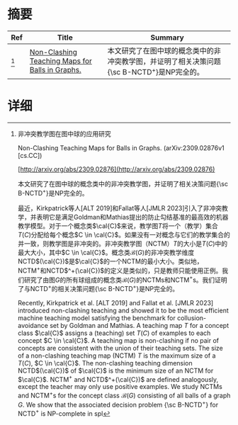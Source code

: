 # 摘要

| Ref | Title | Summary |
| --- | --- | --- |
| [^1] | [Non-Clashing Teaching Maps for Balls in Graphs.](http://arxiv.org/abs/2309.02876) | 本文研究了在图中球的概念类中的非冲突教学图，并证明了相关决策问题{\sc B-NCTD$^+$}是NP完全的。 |

# 详细

[^1]: 非冲突教学图在图中球的应用研究

    Non-Clashing Teaching Maps for Balls in Graphs. (arXiv:2309.02876v1 [cs.CC])

    [http://arxiv.org/abs/2309.02876](http://arxiv.org/abs/2309.02876)

    本文研究了在图中球的概念类中的非冲突教学图，并证明了相关决策问题{\sc B-NCTD$^+$}是NP完全的。

    

    最近，Kirkpatrick等人[ALT 2019]和Fallat等人[JMLR 2023]引入了非冲突教学，并表明它是满足Goldman和Mathias提出的防止勾结基准的最高效的机器教学模型。对于一个概念类$\cal{C}$来说，教学图$T$将一个（教学）集合$T(C)$分配给每个概念$C \in \cal{C}$。如果没有一对概念与它们的教学集合的并一致，则教学图是非冲突的。非冲突教学图（NCTM）$T$的大小是$T(C)$中的最大大小，其中$C \in \cal{C}$。概念类$\mathcal{B}(G)$的非冲突教学维度NCTD$(\cal{C})$是$\cal{C}$的一个NCTM的最小大小。类似地，NCTM$^+$和NCTD$^+(\cal{C})$的定义是类似的，只是教师只能使用正例。我们研究了由图$G$的所有球组成的概念类$\mathcal{B}(G)$的NCTMs和NCTM$^+$s。我们证明了与NCTD$^+$的相关决策问题{\sc B-NCTD$^+$}是NP完全的。

    Recently, Kirkpatrick et al. [ALT 2019] and Fallat et al. [JMLR 2023] introduced non-clashing teaching and showed it to be the most efficient machine teaching model satisfying the benchmark for collusion-avoidance set by Goldman and Mathias. A teaching map $T$ for a concept class $\cal{C}$ assigns a (teaching) set $T(C)$ of examples to each concept $C \in \cal{C}$. A teaching map is non-clashing if no pair of concepts are consistent with the union of their teaching sets. The size of a non-clashing teaching map (NCTM) $T$ is the maximum size of a $T(C)$, $C \in \cal{C}$. The non-clashing teaching dimension NCTD$(\cal{C})$ of $\cal{C}$ is the minimum size of an NCTM for $\cal{C}$. NCTM$^+$ and NCTD$^+(\cal{C})$ are defined analogously, except the teacher may only use positive examples.  We study NCTMs and NCTM$^+$s for the concept class $\mathcal{B}(G)$ consisting of all balls of a graph $G$. We show that the associated decision problem {\sc B-NCTD$^+$} for NCTD$^+$ is NP-complete in spl
    

